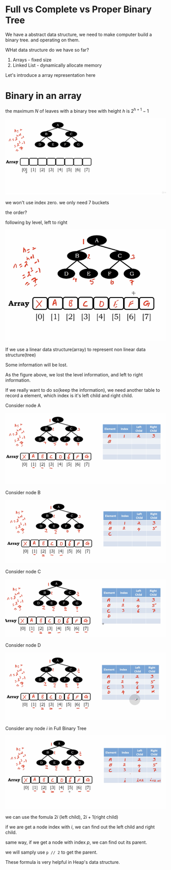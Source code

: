 # Full vs Complete vs Proper Binary Tree

We have a abstract data structure, we need to make computer build a binary tree. and operating on them.

WHat data structure do we have so far?

1. Arrays - fixed size
2. Linked List - dynamically allocate memory

Let's introduce a array representation here

# Binary in an array

the maximum $N$ of leaves with a binary tree with height $h$ is $2^{h+1} - 1$

<img src='../asserts/155_1.png'></img>

we won't use index zero. we only need 7 buckets

the order?

following by level, left to right

<img src='../asserts/155_2.png'></img>

If we use a linear data structure(array) to represent non linear data structure(tree)

Some information will be lost.

As the figure above, we lost the level information, and left to right information.

If we really want to do so(keep the information), we need another table to record a element, which index is it's left child and right child.

Consider node A

<img src='../asserts/155_3.png'></img>

Consider node B

<img src='../asserts/155_4.png'></img>

Consider node C

<img src='../asserts/155_5.png'></img>

Consider node D 

<img src='../asserts/155_6.png'></img>

Consider any node $i$ in Full Binary Tree

<img src='../asserts/155_7.png'></img>

we can use the fomula $2i$ (left child), $2i + 1$(right child)

if we are get a node index with $i$, we can find out the left child and right child.

same way, if we get a node with index $p$, we can find out its parent.

we will samply use `p // 2` to get the parent.

These formula is very helpful in Heap's data structure.
